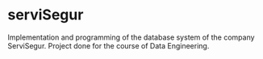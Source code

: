 # serviSegur
Implementation and programming of the database system of the company ServiSegur. Project done for the course of Data Engineering.
